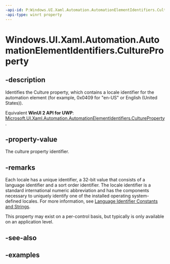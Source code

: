 ```yaml
---
-api-id: P:Windows.UI.Xaml.Automation.AutomationElementIdentifiers.CultureProperty
-api-type: winrt property
---
```


<!-- Property syntax.
public AutomationProperty CultureProperty { get; }
-->

# Windows.UI.Xaml.Automation.AutomationElementIdentifiers.CultureProperty

## -description
Identifies the Culture property, which contains a locale identifier for the automation element (for example, 0x0409 for "en-US" or English (United States)).  

Equivalent **WinUI 2 API for UWP**: [Microsoft.UI.Xaml.Automation.AutomationElementIdentifiers.CultureProperty](/windows/winui/api/microsoft.ui.xaml.automation.automationelementidentifiers.cultureproperty).

## -property-value
The culture property identifier.  

## -remarks
Each locale has a unique identifier, a 32-bit value that consists of a language identifier and a sort order identifier. The locale identifier is a standard international numeric abbreviation and has the components necessary to uniquely identify one of the installed operating system-defined locales. For more information, see [Language Identifier Constants and Strings](/windows/desktop/Intl/language-identifier-constants-and-strings).  

This property may exist on a per-control basis, but typically is only available on an application level.

## -see-also

## -examples

